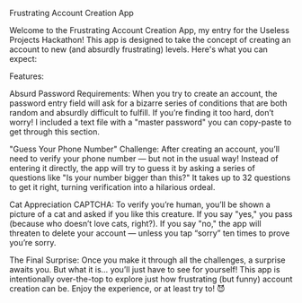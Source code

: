 Frustrating Account Creation App

Welcome to the Frustrating Account Creation App, my entry for the Useless Projects Hackathon! This app is designed to take the concept of creating an account to new (and absurdly frustrating) levels. Here's what you can expect:

Features:

Absurd Password Requirements:
When you try to create an account, the password entry field will ask for a bizarre series of conditions that are both random and absurdly difficult to fulfill.
If you’re finding it too hard, don’t worry! I included a text file with a "master password" you can copy-paste to get through this section.

"Guess Your Phone Number" Challenge:
After creating an account, you’ll need to verify your phone number — but not in the usual way!
Instead of entering it directly, the app will try to guess it by asking a series of questions like "Is your number bigger than this?" It takes up to 32 questions to get it right, turning verification into a hilarious ordeal.

Cat Appreciation CAPTCHA:
To verify you’re human, you’ll be shown a picture of a cat and asked if you like this creature.
If you say "yes," you pass (because who doesn’t love cats, right?).
If you say "no," the app will threaten to delete your account — unless you tap “sorry” ten times to prove you’re sorry.

The Final Surprise:
Once you make it through all the challenges, a surprise awaits you. But what it is… you’ll just have to see for yourself!
This app is intentionally over-the-top to explore just how frustrating (but funny) account creation can be. Enjoy the experience, or at least try to! 😈
